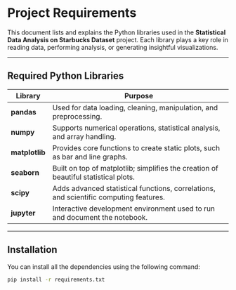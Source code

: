 #  Project Requirements

This document lists and explains the Python libraries used in the **Statistical Data Analysis on Starbucks Dataset** project. Each library plays a key role in reading data, performing analysis, or generating insightful visualizations.

---

##  Required Python Libraries

| Library       | Purpose                                                                 |
|---------------|-------------------------------------------------------------------------|
| **pandas**    | Used for data loading, cleaning, manipulation, and preprocessing.       |
| **numpy**     | Supports numerical operations, statistical analysis, and array handling.|
| **matplotlib**| Provides core functions to create static plots, such as bar and line graphs.|
| **seaborn**   | Built on top of matplotlib; simplifies the creation of beautiful statistical plots.|
| **scipy**     | Adds advanced statistical functions, correlations, and scientific computing features.|
| **jupyter**   | Interactive development environment used to run and document the notebook. |

---

##  Installation

You can install all the dependencies using the following command:

```bash
pip install -r requirements.txt


